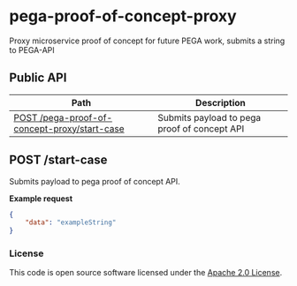 pega-proof-of-concept-proxy
================================

Proxy microservice proof of concept for future PEGA work, submits a string to PEGA-API

## Public API

| Path                                                            | Description                                  |
|-----------------------------------------------------------------|----------------------------------------------|
| [POST /pega-proof-of-concept-proxy/start-case](#post-start-case) | Submits payload to pega proof of concept API |

## POST /start-case
Submits payload to pega proof of concept API.

**Example request**

```json
{
    "data": "exampleString"
}
```

### License

This code is open source software licensed under the [Apache 2.0 License]("http://www.apache.org/licenses/LICENSE-2.0.html").